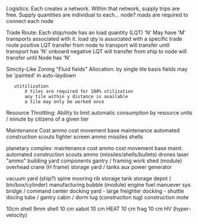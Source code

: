 Logistics:
    Each <supply node> creates a network.
        Within that network, supply trips are free.
        Supply quantities are individual to each... node?
    roads are required to connect each node

Trade Route:
    Each stop/node has an load quantity (LQT) 'N'
    May have 'M' transports associated with it.
    load qty is associated with a specific trade route
    positive LQT
        transfer from node to transport
        will transfer until transport has 'N' onboard
    negative LQT
        will transfer from ship to node
        will transfer until Node has 'N'


Simcity-Like Zoning
   "Fluid fields"
       Allocation:
           by single tile basis
           fields may be 'painted' in
           auto-laydown

       utitilization
           X tiles are required for 100% utilization
           any tile within y distance is available
           a tile may only be worked once


Resource Throttling:
    Ability to limit automatic consumption
        by resource units / minute
        by citizens of a given tier
		
Maintenance Cost
	ammo cost
	movement
	base maintenance
automated construction
	scouts
	fighter screen
	ammo
		missiles
		shells
	


planetary complex: 
  maintenance cost
    ammo cost
    movement
    base maint.
  automated construction
    scouts
    ammo (missiles/shells/bullets)
    drones
    laser "ammo"
building yard components
  gantry / framing
  work shed (module)
  overhead crane (H frame)
  storage yard / tanks
  aux power generator

vacuum yard (ship?)
  spine
  mooring rib
  storage tank
  storage depot ( bin/box/cylinder)
  manufacturing bubble (module)
  engine
  fuel
  manuever sys
  bridge / command center
  docking yard  - large freighter
  docking - shuttle
  docing tube / gantry
  cabin / dorm
  tug (construction tug) 
  construction mote



10cm shell
9mm shell
10 cm sabot
10 cm HEAT
10 cm frag
10 cm HV (hyper-velocity)